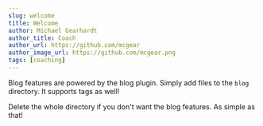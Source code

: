 ```yaml
---
slug: welcome
title: Welcome
author: Michael Gearhardt
author_title: Coach
author_url: https://github.com/mcgear
author_image_url: https://github.com/mcgear.png
tags: [coaching]
---
```


Blog features are powered by the blog plugin. Simply add files to the `blog` directory. It supports tags as well!

Delete the whole directory if you don't want the blog features. As simple as that!
